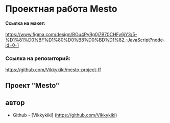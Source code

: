 # Проектная работа Mesto

#### Ссылка на макет:
https://www.figma.com/design/BOu4PyRg0j7B70CHFy6jY3/5-%D1%81%D0%BF%D1%80%D0%B8%D0%BD%D1%82.-JavaScript?node-id=0-1

### Ссылка на репозиторий:

https://github.com/Vikkykiki/mesto-project-ff

## Проект "Mesto"

## автор
- Github - [Vikkykiki] (https://github.com/Vikkykiki)

